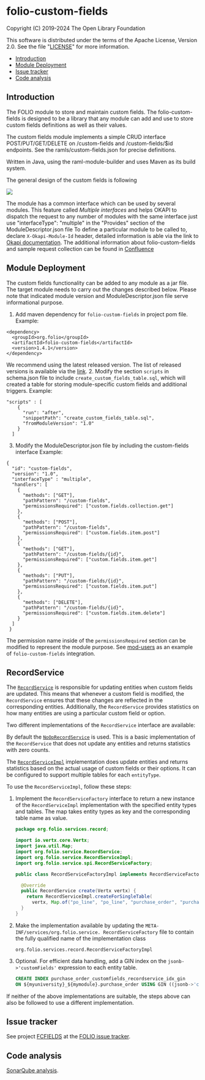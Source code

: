 # folio-custom-fields

Copyright (C) 2019-2024 The Open Library Foundation

This software is distributed under the terms of the Apache License,
Version 2.0. See the file "[LICENSE](LICENSE)" for more information.

<!-- ../../okapi/doc/md2toc -l 2 -h 4 README.md -->
* [Introduction](#introduction)
* [Module Deployment](#module-deployment)
* [Issue tracker](#issue-tracker)
* [Code analysis](#code-analysis)

## Introduction

The FOLIO module to store and maintain custom fields. The folio-custom-fields is designed to be a
library that any module can add and use to store custom fields definitions as well as their values.

The custom fields module implements a simple CRUD interface POST/PUT/GET/DELETE on /custom-fields and /custom-fields/$id endpoints. See the ramls/custom-fields.json for precise definitions.

Written in Java, using the raml-module-builder and uses Maven as its build system.

The general design of the custom fields is following

![](images/custom-fields-design.png)

The module has a common interface which can be used by several modules. 
This feature called *Multiple interfaces* and helps OKAPI to dispatch the request to any number of modules with the same interface just use "interfaceType": "multiple"  in the "Provides" section of the ModuleDescriptor.json file
To define a particular module to be called to, declare `X-Okapi-Module-Id` header, detailed information is able via the link to [Okapi documentation](https://github.com/folio-org/okapi/blob/master/doc/guide.md#multiple-interfaces).
The additional information about folio-custom-fields and sample request collection can be found in [Confluence](https://wiki.folio.org/pages/viewpage.action?spaceKey=FOLIJET&title=MODCFIELDS-39+-+Custom+Field+backend+demo)

## Module Deployment

The custom fields functionality can be added to any module as a jar file.
The target module needs to carry out the changes described below. 
Please note that indicated module version and ModuleDescriptor.json file serve informational purpose.  
  1. Add maven dependency for `folio-custom-fields` in project pom file.
  Example:
   ~~~~
   <dependency>
     <groupId>org.folio</groupId>
     <artifactId>folio-custom-fields</artifactId>
     <version>1.4.1</version>
   </dependency>
   ~~~~
  We recommend using the latest released version. The list of released versions is available via the [link](https://github.com/folio-org/folio-custom-fields/releases).
  2. Modify the section `scripts` in schema.json file to include `create_custom_fields_table.sql`, which will created a table for storing module-specific custom fields and additional triggers.
  Example:
  ~~~~
  "scripts" : [
      {
        "run": "after",
        "snippetPath": "create_custom_fields_table.sql",
        "fromModuleVersion": "1.0"
      }
    ]
  ~~~~
  3. Modify the ModuleDescriptor.json file by including the custom-fields interface
  Example:   
  ~~~~
  {
    "id": "custom-fields",
    "version": "1.0",
    "interfaceType" : "multiple",
    "handlers": [
      {
        "methods": ["GET"],
        "pathPattern": "/custom-fields",
        "permissionsRequired": ["custom.fields.collection.get"]
      },
      {
        "methods": ["POST"],
        "pathPattern": "/custom-fields",
        "permissionsRequired": ["custom.fields.item.post"]
      },
      {
        "methods": ["GET"],
        "pathPattern": "/custom-fields/{id}",
        "permissionsRequired": ["custom.fields.item.get"]
      },
      {
        "methods": ["PUT"],
        "pathPattern": "/custom-fields/{id}",
        "permissionsRequired": ["custom.fields.item.put"]
      },
      {
        "methods": ["DELETE"],
        "pathPattern": "/custom-fields/{id}",
        "permissionsRequired": ["custom.fields.item.delete"]
      }
    ]
   }
   ~~~~ 
  The permission name inside of the `permissionsRequired` section can be modified to represent the module purpose.
  See [mod-users](https://github.com/folio-org/mod-users/pull/136/files) as an example of `folio-custom-fields` integration.

## RecordService

The [`RecordService`](src/main/java/org/folio/service/RecordService.java) is responsible for updating entities when
custom fields are updated. This means that whenever a custom field is modified, the `RecordService` ensures that these
changes are reflected in the corresponding entities. Additionally, the `RecordService` provides statistics on how 
many entities are using a particular custom field or option.

Two different implementations of the `RecordService` interface are available:

By default the [`NoOpRecordService`](src/main/java/org/folio/service/NoOpRecordService.java) is used. This is a basic 
implementation of the `RecordService` that does not update any entities and returns statistics with zero counts.

The [`RecordServiceImpl`](src/main/java/org/folio/service/RecordServiceImpl.java) implementation does update 
entities and returns statistics based on the actual usage of custom fields or their options. It can be configured to 
support multiple tables for each `entityType`.

To use the `RecordServiceImpl`, follow these steps:

1. Implement the `RecordServiceFactory` interface to return a new instance of the 
   `RecordServiceImpl` implementation with the specified entity types and tables. The map takes 
   entity types as key and the corresponding table name as value.

    ```java
    package org.folio.services.record;
    
    import io.vertx.core.Vertx;
    import java.util.Map;
    import org.folio.service.RecordService;
    import org.folio.service.RecordServiceImpl;
    import org.folio.service.spi.RecordServiceFactory;
    
    public class RecordServiceFactoryImpl implements RecordServiceFactory {
    
      @Override
      public RecordService create(Vertx vertx) {
        return RecordServiceImpl.createForSingleTable(
          vertx, Map.of("po_line", "po_line", "purchase_order", "purchase_order"));
      }
    }
    ```
2. Make the implementation available by updating the `META-INF/services/org.folio.service.
   RecordServiceFactory` file to contain the fully qualified name of the implementation class
  
    ```
    org.folio.services.record.RecordServiceFactoryImpl
    ```
3. Optional. For efficient data handling, add a GIN index on the `jsonb->'customFields'`
   expression to each entity table.
    ```sql
    CREATE INDEX purchase_order_customfields_recordservice_idx_gin
    ON ${myuniversity}_${mymodule}.purchase_order USING GIN ((jsonb->'customFields'));
    ```
If neither of the above implementations are suitable, the steps above can also be followed to use a 
different implementation.

## Issue tracker

See project [FCFIELDS](https://issues.folio.org/browse/FCFIELDS)
at the [FOLIO issue tracker](https://dev.folio.org/guidelines/issue-tracker/).

## Code analysis
[SonarQube analysis](https://sonarcloud.io/dashboard?id=org.folio%3Afolio-custom-fields).
